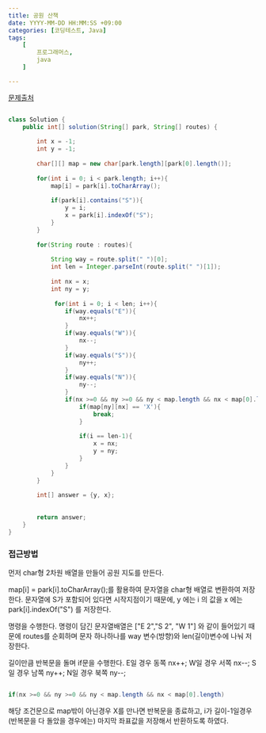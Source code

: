 ```yaml
---
title: 공원 산책
date: YYYY-MM-DD HH:MM:SS +09:00
categories: [코딩테스트, Java]
tags:
    [
        프로그래머스,
        java
    ]

---
```


<a href="https://school.programmers.co.kr/learn/courses/30/lessons/176963">문제출처</a>

```java

class Solution {
    public int[] solution(String[] park, String[] routes) {
        
        int x = -1;
        int y = -1;
        
        char[][] map = new char[park.length][park[0].length()];
        
        for(int i = 0; i < park.length; i++){
            map[i] = park[i].toCharArray();
            
            if(park[i].contains("S")){
                y = i;
                x = park[i].indexOf("S");
            }
        }
        
        for(String route : routes){
            
            String way = route.split(" ")[0];
            int len = Integer.parseInt(route.split(" ")[1]);
            
            int nx = x;
            int ny = y;
            
             for(int i = 0; i < len; i++){
                if(way.equals("E")){
                    nx++;
                }
                if(way.equals("W")){
                    nx--;
                }
                if(way.equals("S")){
                    ny++;
                }
                if(way.equals("N")){
                    ny--;
                }
                if(nx >=0 && ny >=0 && ny < map.length && nx < map[0].length){
                    if(map[ny][nx] == 'X'){
                        break;
                    }
                   
                    if(i == len-1){
                        x = nx;
                        y = ny;
                    }
                }
            }
        }       
        
        int[] answer = {y, x};
        
        
        return answer;
    }
}

```

### **접근방법**
먼저 char형 2차원 배열을 만들어 공원 지도를 만든다.

map[i] = park[i].toCharArray();를 활용하여 문자열을 char형 배열로 변환하여 저장한다.
문자열에 S가 포함되어 있다면 시작지점이기 때문에, y 에는 i 의 값을 x 에는 park[i].indexOf("S") 를 저장한다.

명령을 수행한다.
명령이 담긴 문자열배열은 ["E 2","S 2", "W 1"] 와 같이 들어있기 때문에 routes를 순회하며 문자 하나하나를 way 변수(방향)와 len(길이)변수에 나눠 저장한다.

길이만큼 반복문을 돌며 if문을 수행한다.
E일 경우 동쪽 nx++;
W일 경우 서쪽 nx--;
S일 경우 남쪽 ny++;
N일 경우 북쪽 ny--;

```java

if(nx >=0 && ny >=0 && ny < map.length && nx < map[0].length)

```
해당 조건문으로 map밖이 아닌경우 X를 만나면 반복문을 종료하고,
i가 길이-1일경우(반복문을 다 돌았을 경우에는) 마지막 좌표값을 저장해서 반환하도록 하였다.

